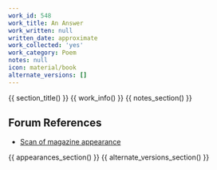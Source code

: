 ```yaml
---
work_id: 548
work_title: An Answer
work_written: null
written_date: approximate
work_collected: 'yes'
work_category: Poem
notes: null
icon: material/book
alternate_versions: []
---
```


{{ section_title() }}
{{ work_info() }}
{{ notes_section() }}
## Forum References
- [Scan of magazine appearance](https://bukowskiforum.com/threads/das-ist-alles-charles-bukowski-recollected.10025/)

{{ appearances_section() }}
{{ alternate_versions_section() }}